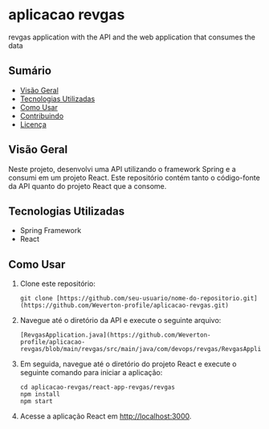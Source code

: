 # aplicacao revgas
 revgas application with the API and the web application that consumes the data

## Sumário

- [Visão Geral](#visão-geral)
- [Tecnologias Utilizadas](#tecnologias-utilizadas)
- [Como Usar](#como-usar)
- [Contribuindo](#contribuindo)
- [Licença](#licença)

## Visão Geral

Neste projeto, desenvolvi uma API utilizando o framework Spring e a consumi em um projeto React. Este repositório contém tanto o código-fonte da API quanto do projeto React que a consome.

## Tecnologias Utilizadas

- Spring Framework
- React

## Como Usar

1. Clone este repositório:

    ```
    git clone [https://github.com/seu-usuario/nome-do-repositorio.git](https://github.com/Weverton-profile/aplicacao-revgas.git)
    ```

2. Navegue até o diretório da API e execute o seguinte arquivo:

    ```
    [RevgasApplication.java](https://github.com/Weverton-profile/aplicacao-revgas/blob/main/revgas/src/main/java/com/devops/revgas/RevgasApplication.java)
    ```

3. Em seguida, navegue até o diretório do projeto React e execute o seguinte comando para iniciar a aplicação:

    ```
    cd aplicacao-revgas/react-app-revgas/revgas
    npm install
    npm start
    ```

4. Acesse a aplicação React em [http://localhost:3000](http://localhost:3000).
